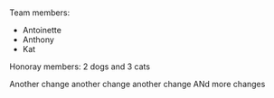 ###
Team members:
* Antoinette
* Anthony
* Kat

Honoray members:
2 dogs and 3 cats

Another change another change another change 
ANd more changes